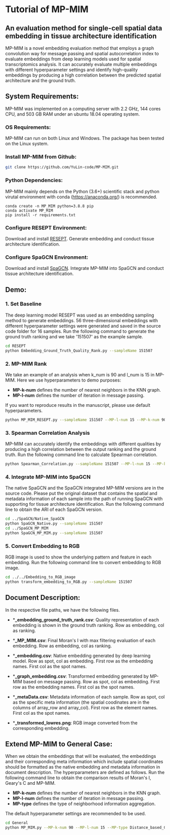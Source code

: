 # Tutorial of MP-MIM 

## An evaluation method for single-cell spatial data embedding in tissue architecture identification

MP-MIM is a novel embedding evaluation method that employs a graph convolution way for message passing and spatial autocorrelation index to evaluate embeddings from deep learning models used for spatial transcriptomics analysis. It can accurately evaluate multiple embeddings with different hyperparameter settings and identify high-quality embeddings by producing a high correlation between the predicted spatial architecture and the ground truth.

## System Requirements:

MP-MIM was implemented on a computing server with 2.2 GHz, 144 cores CPU, and 503 GB RAM under an ubuntu 18.04 operating system.

### OS Requirements: 

MP-MIM can run on both Linux and Windows. The package has been tested on the Linux system.

### Install MP-MIM from Github:

```bash
git clone https://github.com/YuLin-code/MP-MIM.git
```

### Python Dependencies: 

MP-MIM mainly depends on the Python (3.6+) scientific stack and python virutal environment with conda (<https://anaconda.org/>) is recommended.

```shell
conda create -n MP_MIM python=3.8.8 pip
conda activate MP_MIM
pip install -r requirements.txt
```

### Configure RESEPT Environment:

Download and install [RESEPT](https://github.com/OSU-BMBL/RESEPT). Generate embedding and conduct tissue architecture identification. 

### Configure SpaGCN Environment:

Download and install [SpaGCN](https://github.com/jianhuupenn/SpaGCN). Integrate MP-MIM into SpaGCN and conduct tissue architecture identification. 

## Demo:

### 1. Set Baseline

The deep learning model RESEPT was used as an embedding sampling method to generate embeddings. 56 three-dimensional embeddings with different hyperparameter settings were generated and saved in the source code folder for 16 samples. Run the following command to generate the ground truth ranking and we take '151507' as the example sample.

```bash
cd RESEPT
python Embedding_Ground_Truth_Quality_Rank.py --sampleName 151507
```

### 2. MP-MIM Rank

We take an example of an analysis when k_num is 90 and l_num is 15 in MP-MIM. Here we use hyperparameters to demo purposes:

- **MP-k-num** defines the number of nearest neighbors in the KNN graph.
- **MP-l-num** defines the number of iteration in message passing. 

If you want to reproduce results in the manuscript, please use default hyperparameters.

```bash
python MP_MIM_RESEPT.py --sampleName 151507 --MP-l-num 15 --MP-k-num 90
```

### 3. Spearman Correlation Analysis

MP-MIM can accurately identify the embeddings with different qualities by producing a high correlation between the output ranking and the ground truth. Run the following command line to calculate Spearman correlation.

```bash
python Spearman_Correlation.py --sampleName 151507 --MP-l-num 15 --MP-k-num 90
```

### 4. Integrate MP-MIM into SpaGCN

The native SpaGCN and the SpaGCN integrated MP-MIM versions are in the source code. Please put the original dataset that contains the spatial and metadata information of each sample into the path of running SpaGCN with supporting for tissue architecture identification. Run the following command line to obtain the ARI of each SpaGCN version. 

```bash
cd ../SpaGCN/Native_SpaGCN
python SpaGCN_Native.py --sampleName 151507
cd ../SpaGCN_MP_MIM
python SpaGCN_MP_MIM.py --sampleName 151507
```

### 5. Convert Embedding to RGB

RGB image is used to show the underlying pattern and feature in each embedding. Run the following command line to convert embedding to RGB image.

```bash
cd ../../Embedding_to_RGB_image
python transform_embedding_to_RGB.py --sampleName 151507
```

## Document Description:

In the respective file paths, we have the following files.

- ***_embedding_ground_truth_rank.csv**:    Quality representation of each embedding is shown in the ground truth ranking. Row as embedding, col as ranking. 

- ***_MP_MIM.csv**:    Final Moran's I with max filtering evaluation of each embedding. Row as embedding, col as ranking. 

- ***_embedding.csv**:    Native embedding generated by deep learning model. Row as spot, col as embedding. First row as the embedding names. First col as the spot names.

- ***_graph_embedding.csv**:    Transformed embedding generated by MP-MIM based on message passing. Row as spot, col as embedding. First row as the embedding names. First col as the spot names.

- ***_metaData.csv**:    Metadata information of each sample. Row as spot, col as the specific meta information (the spatial coodinates are in the columns of array_row and array_col). First row as the element names. First col as the spot names.

- ***_transformed_lowres.png**:    RGB image converted from the corresponding embedding.

## Extend MP-MIM to General Case:

When we obtain the embeddings that will be evaluated, the embeddings and their corresponding meta information which include spatial coordinates should be formatted as the native embedding and metadata information in document description. The hyperparameters are defined as follows. Run the following command line to obtain the comparison results of Moran's I, Geary's C and MP-MIM. 

- **MP-k-num** defines the number of nearest neighbors in the KNN graph.
- **MP-l-num** defines the number of iteration in message passing. 
- **MP-type** defines the type of neighborhood information aggregation.

The default hyperparameter settings are recommended to be used. 

```bash
cd General
python MP_MIM.py --MP-k-num 90 --MP-l-num 15 --MP-type Distance_based_GCN
```